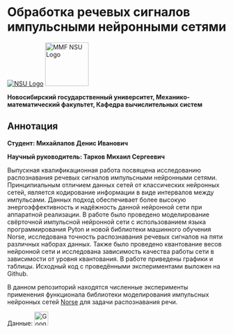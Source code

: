 # Обработка речевых сигналов импульсными нейронными сетями
<a href="https://english.nsu.ru/"><img alt="NSU Logo" src="https://www.nsu.ru/upload/iblock/6e4/NSU_logo_English_Green.svg"></a>
<a href="https://www.english.nsu.ru/n/mathematics-mechanics-department/"><img width="100" alt="MMF NSU Logo" src="https://sun9-28.userapi.com/impg/jonZ8iNpeZvjklhKeNEiCs19g_29lmOQ1oxX7w/IJXl_DVihKY.jpg?size=1000x1000&quality=96&sign=cdd1d15212699e8fdeb5c67db4eb69e4&type=album"></a>

**Новосибирский государственный университет, Механико-математический факультет, Кафедра вычислительных систем**


## Аннотация

**Студент: Михайлапов Денис Иванович** 

**Научный руководитель: Тарков Михаил Сергеевич**

Выпускная квалификационная работа посвящена исследованию распознавания речевых сигналов импульсными нейронными сетями. Принципиальным отличием данных сетей от классических нейронных сетей, является кодирование информации в виде интервалов между импульсами. Данных подход обеспечивает более высокую энергоэффективность и надёжность данной нейронной сети при аппаратной реализации.
В работе было проведено моделирование свёрточной импульсной нейронной сети с использованием языка программирования Pуton и новой библиотеки машинного обучения Norse, исследована точность распознавания речевых сигналов на пяти различных наборах данных. Также было проведено квантование весов нейронной сети и исследована зависимость качества работы сети в зависимости от уровня квантования.
В работе приведены графики и таблицы. Исходный код с проведёнными экспериментами выложен на Github.


В данном репозиторий находятся численные эксперименты применения функционала библиотеки моделирования импульсных нейронных сетей [Norse](https://github.com/norse/norse) для задачи распознавания речи.

Данные:
<a href="https://drive.google.com/drive/folders/1WXKYQeFa2wTinAZ_7Pkv4LB3GJIbF_X9?usp=sharing"><img width="32" alt="Google Drive with all image data" src="https://upload.wikimedia.org/wikipedia/commons/thumb/1/13/Logo_of_Google_Drive_%282012-2014%29.svg/32px-Logo_of_Google_Drive_%282012-2014%29.svg.png"></a>
